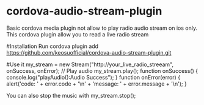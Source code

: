 <!---
 license: Licensed to the Apache Software Foundation (ASF) under one
         or more contributor license agreements.  See the NOTICE file
         distributed with this work for additional information
         regarding copyright ownership.  The ASF licenses this file
         to you under the Apache License, Version 2.0 (the
         "License"); you may not use this file except in compliance
         with the License.  You may obtain a copy of the License at

           http://www.apache.org/licenses/LICENSE-2.0

         Unless required by applicable law or agreed to in writing,
         software distributed under the License is distributed on an
         "AS IS" BASIS, WITHOUT WARRANTIES OR CONDITIONS OF ANY
         KIND, either express or implied.  See the License for the
         specific language governing permissions and limitations
         under the License.
-->

# cordova-audio-stream-plugin

Basic cordova media plugin not allow to play radio audio stream on ios only.
This cordova plugin allow you to read a live radio stream

#Installation
Run 
    cordova plugin add https://github.com/keosuofficial/cordova-audio-stream-plugin.git
    
#Use it
    my_stream = new Stream("http://your_live_radio_streeam", onSuccess, onError);
    // Play audio
    my_stream.play();
    function onSuccess() {
        console.log("playAudio():Audio Success");
    }
    function onError(error) {
        alert('code: '    + error.code    + '\n' +
        'message: ' + error.message + '\n');
    }

You can also stop the music with
    my_stream.stop();
